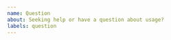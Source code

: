 ```yaml
---
name: Question
about: Seeking help or have a question about usage?
labels: question
---
```


<!-- We can't debug your app for you, but you can ask questions and we will try to answer them.

You can also ask a question in the [Node.js Slack](http://www.nodeslackers.com/invite) community's #express channel.

It is super important that you paste in samples of your code (please avoid screenshots of code)!
Without seeing what your code looks like, we won't be able to help you very much.
More is better when it comes to sharing code samples if you're having a problem. -->
